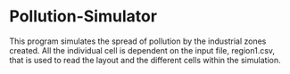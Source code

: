 # Pollution-Simulator
This program simulates the spread of pollution by the industrial zones created. All the individual cell is dependent on the input file, region1.csv, that is used to read the layout and the different cells within the simulation.

